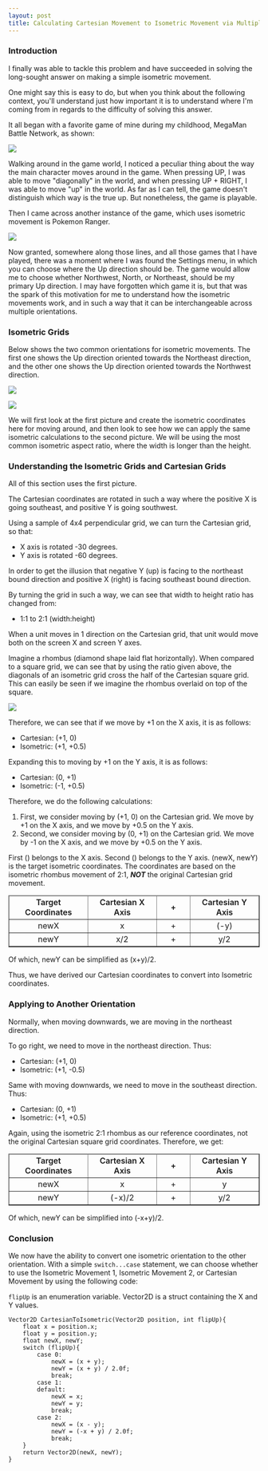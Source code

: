 ```yaml
---
layout: post
title: Calculating Cartesian Movement to Isometric Movement via Multiple Orientations
---
```


<style>
    .center {
        text-align: center;
    }
</style>

### Introduction

I finally was able to tackle this problem and have succeeded in solving the long-sought answer on making a simple isometric movement.

One might say this is easy to do, but when you think about the following context, you'll understand just how important it is to understand where I'm coming from in regards to the difficulty of solving this answer.

It all began with a favorite game of mine during my childhood, MegaMan Battle Network, as shown:

![](https://github.com/tommai78101/tommai78101.github.io/raw/master/images/isometric/title_screen.png)

Walking around in the game world, I noticed a peculiar thing about the way the main character moves around in the game. When pressing UP, I was able to move "diagonally" in the world, and when pressing UP + RIGHT, I was able to move "up" in the world. As far as I can tell, the game doesn't distinguish which way is the true up. But nonetheless, the game is playable.

Then I came across another instance of the game, which uses isometric movement is Pokemon Ranger.

![](https://github.com/tommai78101/tommai78101.github.io/raw/master/images/isometric/pokemon_ranger.png)

Now granted, somewhere along those lines, and all those games that I have played, there was a moment where I was found the Settings menu, in which you can choose where the Up direction should be. The game would allow me to choose whether Northwest, North, or Northeast, should be my primary Up direction. I may have forgotten which game it is, but that was the spark of this motivation for me to understand how the isometric movements work, and in such a way that it can be interchangeable across multiple orientations.

### Isometric Grids

Below shows the two common orientations for isometric movements. The first one shows the Up direction oriented towards the Northeast direction, and the other one shows the Up direction oriented towards the Northwest direction.

![](https://github.com/tommai78101/tommai78101.github.io/raw/master/images/isometric/isometric_grid.png)

![](https://github.com/tommai78101/tommai78101.github.io/raw/master/images/isometric/isometric_grid_2.png)

We will first look at the first picture and create the isometric coordinates here for moving around, and then look to see how we can apply the same isometric calculations to the second picture. We will be using the most common isometric aspect ratio, where the width is longer than the height.

### Understanding the Isometric Grids and Cartesian Grids

All of this section uses the first picture.

The Cartesian coordinates are rotated in such a way where the positive X is going southeast, and positive Y is going southwest.

Using a sample of 4x4 perpendicular grid, we can turn the Cartesian grid, so that:

* X axis is rotated -30 degrees.    
* Y axis is rotated -60 degrees.

In order to get the illusion that negative Y (up) is facing to the northeast bound direction and positive X (right) is facing southeast bound direction.

By turning the grid in such a way, we can see that width to height ratio has changed from:

* 1:1 to 2:1 (width:height)

When a unit moves in 1 direction on the Cartesian grid, that unit would move both on the screen X and screen Y axes.

Imagine a rhombus (diamond shape laid flat horizontally). When compared to a square grid, we can see that by using the ratio given above, the diagonals of an isometric grid cross the half of the Cartesian square grid. This can easily be seen if we imagine the rhombus overlaid on top of the square.

![](https://github.com/tommai78101/tommai78101.github.io/raw/master/images/isometric/iso_car_comparison.png)

Therefore, we can see that if we move by +1 on the X axis, it is as follows:

* Cartesian: (+1, 0)    
* Isometric: (+1, +0.5)

Expanding this to moving by +1 on the Y axis, it is as follows:

* Cartesian: (0, +1)    
* Isometric: (-1, +0.5)

Therefore, we do the following calculations:

1. First, we consider moving by (+1, 0) on the Cartesian grid. We move by +1 on the X axis, and we move by +0.5 on the Y axis.
2. Second, we consider moving by (0, +1) on the Cartesian grid. We move by -1 on the X axis, and we move by +0.5 on the Y axis.

First () belongs to the X axis. Second () belongs to the Y axis. (newX, newY) is the target isometric coordinates. The coordinates are based on the isometric rhombus movement of 2:1, __***NOT***__ the original Cartesian grid movement.

<table border="1" style="width: 100%;">
    <thead style="font-weight: 600; text-align: center;">
        <tr>
            <td>Target Coordinates</td>
            <td>Cartesian X Axis</td>
            <td style="width:50px">+</td>
            <td>Cartesian Y Axis</td>
        </tr>
    </thead>
    <tbody style="text-align: center;">
        <tr>
            <td>newX</td>
            <td>x</td>
            <td>+</td>
            <td>(-y)</td>
        </tr>
        <tr>
            <td>newY</td>
            <td>x/2</td>
            <td>+</td>
            <td>y/2</td>
        </tr>
    </tbody>
</table>

Of which, newY can be simplified as (x+y)/2.

Thus, we have derived our Cartesian coordinates to convert into Isometric coordinates.

### Applying to Another Orientation

Normally, when moving downwards, we are moving in the northeast direction.

To go right, we need to move in the northeast direction. Thus:

* Cartesian: (+1, 0)
* Isometric: (+1, -0.5)

Same with moving downwards, we need to move in the southeast direction. Thus:

* Cartesian: (0, +1)
* Isometric: (+1, +0.5)
    
Again, using the isometric 2:1 rhombus as our reference coordinates, not the original Cartesian square grid coordinates. Therefore, we get:

<table border="1" style="width: 100%;">
    <thead style="font-weight: 600; text-align: center;">
        <tr>
            <td>Target Coordinates</td>
            <td>Cartesian X Axis</td>
            <td style="width:50px">+</td>
            <td>Cartesian Y Axis</td>
        </tr>
    </thead>
    <tbody style="text-align: center;">
        <tr>
            <td>newX</td>
            <td>x</td>
            <td>+</td>
            <td>y</td>
        </tr>
        <tr>
            <td>newY</td>
            <td>(-x)/2</td>
            <td>+</td>
            <td>y/2</td>
        </tr>
    </tbody>
</table>

Of which, newY can be simplified into (-x+y)/2.

### Conclusion

We now have the ability to convert one isometric orientation to the other orientation. With a simple `switch...case` statement, we can choose whether to use the Isometric Movement 1, Isometric Movement 2, or Cartesian Movement by using the following code:

`flipUp` is an enumeration variable. Vector2D is a struct containing the X and Y values.

    Vector2D CartesianToIsometric(Vector2D position, int flipUp){
        float x = position.x;
        float y = position.y;
        float newX, newY;
        switch (flipUp){
            case 0:
                newX = (x + y);
                newY = (x + y) / 2.0f;
                break;
            case 1:
            default:
                newX = x;
                newY = y;
                break;
            case 2:
                newX = (x - y);
                newY = (-x + y) / 2.0f;
                break;
        }
        return Vector2D(newX, newY);    
    }
